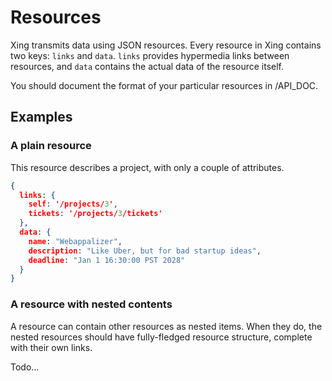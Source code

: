 # Resources

Xing transmits data using JSON resources. Every resource in Xing contains two keys: ```links``` and ```data```. ```links``` provides hypermedia links between resources, and ```data``` contains the actual data of the resource itself. 

You should document the format of your particular resources in /API_DOC.

## Examples

### A plain resource

This resource describes a project, with only a couple of attributes.

```JSON
{
  links: {
    self: '/projects/3',
    tickets: '/projects/3/tickets'
  }, 
  data: {
    name: "Webappalizer",
    description: "Like Uber, but for bad startup ideas",
    deadline: "Jan 1 16:30:00 PST 2028"
  }
}
```

### A resource with nested contents

A resource can contain other resources as nested items.  When they do, the nested resources should have fully-fledged resource structure, complete with their own links.

Todo...
